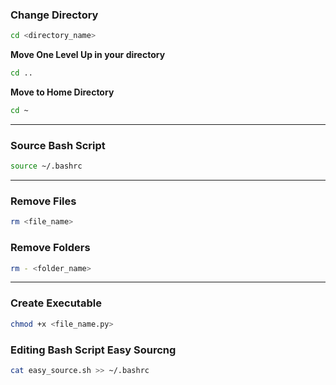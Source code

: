 ### Change Directory

```bash 
cd <directory_name>
```

**Move One Level Up in your directory**

```bash 
cd ..
```

**Move to Home Directory**

```bash 
cd ~
```
***

### Source Bash Script

```bash
source ~/.bashrc
```

***

### Remove Files
```bash
rm <file_name>
```

### Remove Folders
```bash
rm - <folder_name>
```

***

### Create Executable
```bash
chmod +x <file_name.py>
```

### Editing Bash Script Easy Sourcng
```bash
cat easy_source.sh >> ~/.bashrc

```

